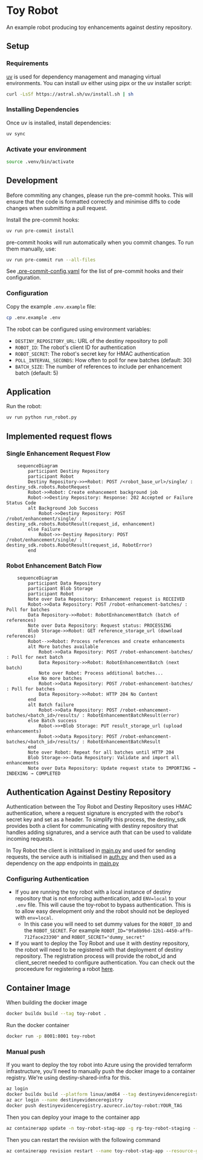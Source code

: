 # Toy Robot

An example robot producing toy enhancements against destiny repository.

## Setup

### Requirements

[uv](https://docs.astral.sh/uv) is used for dependency management and managing virtual environments. You can install uv either using pipx or the uv installer script:

```sh
curl -LsSf https://astral.sh/uv/install.sh | sh
```

### Installing Dependencies

Once uv is installed, install dependencies:

```sh
uv sync
```

### Activate your environment

```sh
source .venv/bin/activate
```

## Development

Before commiting any changes, please run the pre-commit hooks. This will ensure that the code is formatted correctly and minimise diffs to code changes when submitting a pull request.

Install the pre-commit hooks:

```sh
uv run pre-commit install
```

pre-commit hooks will run automatically when you commit changes. To run them manually, use:

```sh
uv run pre-commit run --all-files
```

See [.pre-commit-config.yaml](.pre-commit-config.yaml) for the list of pre-commit hooks and their configuration.

### Configuration

Copy the example `.env.example` file:

```sh
cp .env.example .env
```

The robot can be configured using environment variables:

- `DESTINY_REPOSITORY_URL`: URL of the destiny repository to poll
- `ROBOT_ID`: The robot's client ID for authentication
- `ROBOT_SECRET`: The robot's secret key for HMAC authentication
- `POLL_INTERVAL_SECONDS`: How often to poll for new batches (default: 30)
- `BATCH_SIZE`: The number of references to include per enhancement batch (default: 5)

## Application

Run the robot:

```sh
uv run python run_robot.py
```

## Implemented request flows

### Single Enhancement Request Flow

```mermaid
    sequenceDiagram
        participant Destiny Repository
        participant Robot
        Destiny Repository->>+Robot: POST /<robot_base_url>/single/ : destiny_sdk.robots.RobotRequest
        Robot->>Robot: Create enhancement background job
        Robot->>Destiny Repository: Response: 202 Accepted or Failure Status Code
        alt Background Job Success
            Robot->>Destiny Repository: POST /robot/enhancement/single/ : destiny_sdk.robots.RobotResult(request_id, enhancement)
        else Failure
            Robot->>-Destiny Repository: POST /robot/enhancement/single/ : destiny_sdk.robots.RobotResult(request_id, RobotError)
        end
```

### Robot Enhancement Batch Flow

```mermaid
    sequenceDiagram
        participant Data Repository
        participant Blob Storage
        participant Robot
        Note over Data Repository: Enhancement request is RECEIVED
        Robot->>Data Repository: POST /robot-enhancement-batches/ : Poll for batches
        Data Repository->>Robot: RobotEnhancementBatch (batch of references)
        Note over Data Repository: Request status: PROCESSING
        Blob Storage->>Robot: GET reference_storage_url (download references)
        Robot-->>Robot: Process references and create enhancements
        alt More batches available
            Robot->>Data Repository: POST /robot-enhancement-batches/ : Poll for next batch
            Data Repository->>Robot: RobotEnhancementBatch (next batch)
            Note over Robot: Process additional batches...
        else No more batches
            Robot->>Data Repository: POST /robot-enhancement-batches/ : Poll for batches
            Data Repository->>Robot: HTTP 204 No Content
        end
        alt Batch failure
            Robot->>Data Repository: POST /robot-enhancement-batches/<batch_id>/results/ : RobotEnhancementBatchResult(error)
        else Batch success
            Robot->>+Blob Storage: PUT result_storage_url (upload enhancements)
            Robot->>Data Repository: POST /robot-enhancement-batches/<batch_id>/results/ : RobotEnhancementBatchResult
        end
        Note over Robot: Repeat for all batches until HTTP 204
        Blob Storage->>-Data Repository: Validate and import all enhancements
        Note over Data Repository: Update request state to IMPORTING → INDEXING → COMPLETED
```

## Authentication Against Destiny Repository

Authentication between the Toy Robot and Destiny Repository uses HMAC authentication, where a request signature is encrypted with the robot's secret key and set as a header. To simplify this process, the destiny_sdk provides both a client for communicating with destiny repository that handles adding signatures, and a service auth that can be used to validate incoming requests.

In Toy Robot the client is inititalised in [main.py](app/main.py) and used for sending requests, the service auth is initialised in [auth.py](app/auth.py) and then used as a dependency on the app endpoints in [main.py](app/main.py)

### Configuring Authentication

- If you are running the toy robot with a local instance of destiny repository that is not enforcing authentication, add `ENV=local` to your `.env` file. This will cause the toy-robot to bypass authentication. This is to allow easy development only and the robot should not be deployed with `env=local`.
  - In this case you will need to set dummy values for the `ROBOT_ID` and the `ROBOT_SECRET`. For example `ROBOT_ID="9fa8b9bd-12b1-4450-affb-712face23390"` and `ROBOT_SECRET="dummy_secret"`
- If you want to deploy the Toy Robot and use it with destiny repository, the robot will need to be registered with that deployment of destiny repository. The registration process will provide the robot_id and client_secret needed to configure authentication. You can check out the proceedure for registering a robot [here](https://destiny-evidence.github.io/destiny-repository/procedures/robot-registration.html).

## Container Image

When building the docker image

```sh
docker buildx build --tag toy-robot .
```

Run the docker container

```sh
docker run -p 8001:8001 toy-robot
```

### Manual push

If you want to deploy the toy robot into Azure using the provided terraform infrastructure, you'll need to manually push the docker image to a container registry. We're using destiny-shared-infra for this.

```sh
az login
docker buildx build --platform linux/amd64 --tag destinyevidenceregistry.azurecr.io/toy-robot:[YOUR_TAG] .
az acr login --name destinyevidenceregistry
docker push destinyevidenceregistry.azurecr.io/toy-robot:YOUR_TAG
```

Then you can deploy your image to the container app

```sh
az containerapp update -n toy-robot-stag-app -g rg-toy-robot-staging --image estinyevidenceregistry.azurecr.io/toy-robot:YOUR_TAG
```

Then you can restart the revision with the following command

```sh
az containerapp revision restart --name toy-robot-stag-app --resource-group rg-toy-robot-staging --revision [REVISION_NAME]
```
